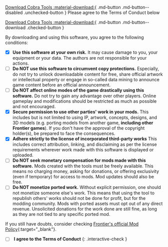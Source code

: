 [Download Cobra Tools :material-download:](#){ .md-button .md-button--disabled .unchecked-button  } <span class="speech-bubble speech-bubble-right unchecked-button">Please agree to the Terms of Conduct below</span>

[Download Cobra Tools :material-download:](https://github.com/OpenNaja/cobra-tools/archive/master.zip){ .md-button .md-button--download .checked-button }

By downloading and using this software, you agree to the following conditions:

- [x] **Use this software at your own risk.** It may cause damage to you, your equipment or your data. The authors are not responsible for your actions.
- [ ] **Do NOT use this software to circumvent copy protections.** Especially, do not try to unlock downloadable content for free, share official artwork or intellectual property or engage in so-called data mining to announce game content before an official announcement.
- [ ] **Do NOT affect online modes of the game drastically using this software.** Do not try to gain any advantage over other players. Online gameplay and modifications should be restricted as much as possible and not encouraged.
- [x] **Secure permission to use other parties' work in your mods.** This includes but is not limited to using IP, artwork, concepts, designs, and 3D models (e.g. porting models from another game, **including other Frontier games**). If you don't have the approval of the copyright holder(s), be prepared to face the consequences.
- [x] **Adhere strictly to the license of incorporated third-party works** This includes correct attribution, linking, and disclaiming as per the license requirements wherever work made with this software is displayed or uploaded.
- [ ] **Do NOT seek monetary compensation for mods made with this software.** Mods created with the tools must be freely available. This means no charging money, asking for donations, or offering exclusivity (even if temporary) for access to mods. Mod updates should also be free.
- [ ] **Do NOT monetize ported work.** Without explicit permission, one should not monetize someone else's work. This means that using the tool to republish others' works should not be done for profit, but for the modding community. Mods with ported assets must opt out of any direct revenue. Unsolicited donations for the work done are still fine, as long as they are not tied to any specific ported mod.

If you still have doubts, consider checking [Frontier's official Mod Policy](https://workshop.frontierstore.net/mod-policy){:target="_blank"}.


- [ ] &nbsp;**I agree to the Terms of Conduct**
{: .interactive-check }
